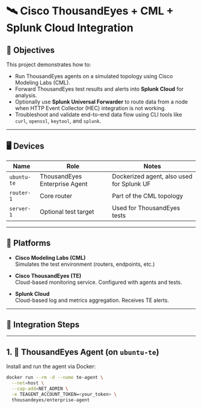 # 🛰️ Cisco ThousandEyes + CML + Splunk Cloud Integration

## 📌 Objectives

This project demonstrates how to:
- Run ThousandEyes agents on a simulated topology using Cisco Modeling Labs (CML).
- Forward ThousandEyes test results and alerts into **Splunk Cloud** for analysis.
- Optionally use **Splunk Universal Forwarder** to route data from a node when HTTP Event Collector (HEC) integration is not working.
- Troubleshoot and validate end-to-end data flow using CLI tools like `curl`, `openssl`, `keytool`, and `splunk`.

---

## 🖥️ Devices

| Name        | Role                     | Notes                            |
|-------------|--------------------------|----------------------------------|
| `ubuntu-te` | ThousandEyes Enterprise Agent | Dockerized agent, also used for Splunk UF |
| `router-1`  | Core router               | Part of the CML topology         |
| `server-1`  | Optional test target      | Used for ThousandEyes tests      |

---

## 🧱 Platforms

- **Cisco Modeling Labs (CML)**  
  Simulates the test environment (routers, endpoints, etc.)

- **Cisco ThousandEyes (TE)**  
  Cloud-based monitoring service. Configured with agents and tests.

- **Splunk Cloud**  
  Cloud-based log and metrics aggregation. Receives TE alerts.

---

## 🔌 Integration Steps

---

## 1. 🧪 ThousandEyes Agent (on `ubuntu-te`)

Install and run the agent via Docker:
```bash
docker run --rm -d --name te-agent \
  --net=host \
  --cap-add=NET_ADMIN \
  -e TEAGENT_ACCOUNT_TOKEN=<your_token> \
  thousandeyes/enterprise-agent
